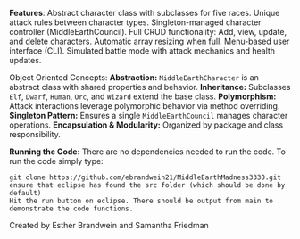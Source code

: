 **Features**:
Abstract character class with subclasses for five races.
Unique attack rules between character types.
Singleton-managed character controller (MiddleEarthCouncil).
Full CRUD functionality:
Add, view, update, and delete characters.
Automatic array resizing when full.
Menu-based user interface (CLI).
Simulated battle mode with attack mechanics and health updates.

Object Oriented Concepts:
**Abstraction:** `MiddleEarthCharacter` is an abstract class with shared properties and behavior.
**Inheritance:** Subclasses `Elf`, `Dwarf`, `Human`, `Orc`, and `Wizard` extend the base class.
**Polymorphism:** Attack interactions leverage polymorphic behavior via method overriding.
**Singleton Pattern:** Ensures a single `MiddleEarthCouncil` manages character operations.
**Encapsulation & Modularity:** Organized by package and class responsibility.

**Running the Code:**
There are no dependencies needed to run the code. To run the code simply type:

	git clone https://github.com/ebrandwein21/MiddleEarthMadness3330.git	
	ensure that eclipse has found the src folder (which should be done by default)
	Hit the run button on eclipse. There should be output from main to demonstrate the code functions.


Created by Esther Brandwein and Samantha Friedman 
